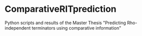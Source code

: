 # ComparativeRITprediction
Python scripts and results of the Master Thesis "Predicting Rho-independent terminators using comparative information"
